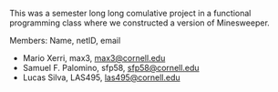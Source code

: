 This was a semester long long comulative project in a functional programming class where we constructed a version of Minesweeper.  

Members: Name, netID, email
- Mario Xerri, max3, max3@cornell.edu
- Samuel F. Palomino, sfp58, sfp58@cornell.edu
- Lucas Silva, LAS495, las495@cornell.edu
